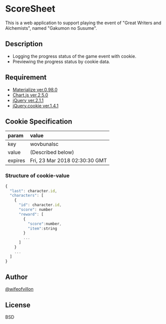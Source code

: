 # ScoreSheet

This is a web application to support playing the event of "Great Writers and Alchemists", named "Gakumon no Susume".

## Description

- Logging the progress status of the game event with cookie.
- Previewing the progress status by cookie data.

## Requirement

- [Materialize ver.0.98.0](http://materializecss.com/)
- [Chart.js ver.2.5.0](http://www.chartjs.org/)
- [jQuery ver.2.1.1](https://jquery.com/)
- [jQuery.cookie ver.1.4.1](https://github.com/carhartl/jquery-cookie)

## Cookie Specification

|param  |value                        |
|:------|:----------------------------|
|key    |wovbunalsc                   |
|value  |(Described below)            |
|expires|Fri, 23 Mar 2018 02:30:30 GMT|

### Structure of cookie-value

```js
{
  "last": character.id,
  "characters": [
    {
      "id": character.id,
      "score": number
      "reward": [
        {
          "score":number,
          "item":string
        }
        ...
      ]
    }
    ...
  ]
}
```

## Author

[@wifeofvillon](https://twitter.com/wifeofvillon)

## License

BSD
